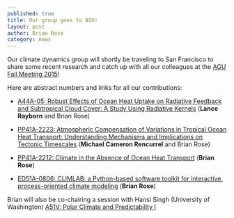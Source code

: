 ```yaml
---
published: true
title: Our group goes to AGU!
layout: post
author: Brian Rose
category: news
---
```


Our climate dynamics group will shortly be traveling to San Francisco to share some recent research and catch up with all our colleagues at the [AGU Fall Meeting 2015](http://fallmeeting.agu.org/2015/)!

Here are abstract numbers and links for all our contributions:

- [A44A-05: Robust Effects of Ocean Heat Uptake on Radiative Feedback and Subtropical Cloud Cover: A Study Using Radiative Kernels](https://agu.confex.com/agu/fm15/meetingapp.cgi/Paper/65053) (**Lance Rayborn** and Brian Rose)

- [PP41A-2223: Atmospheric Compensation of Variations in Tropical Ocean Heat Transport: Understanding Mechanisms and Implications on Tectonic Timescales](https://agu.confex.com/agu/fm15/meetingapp.cgi/Paper/63742) (**Michael Cameron Rencurrel** and Brian Rose)

- [PP41A-2212: Climate in the Absence of Ocean Heat Transport](https://agu.confex.com/agu/fm15/meetingapp.cgi/Paper/68383) (**Brian Rose**)

- [ED51A-0806: CLIMLAB: a Python-based software toolkit for interactive, process-oriented climate modeling](https://agu.confex.com/agu/fm15/meetingapp.cgi/Paper/68419) (**Brian Rose**)

Brian will also be co-chairing a session with Hansi Singh (University of Washington) [A51V: Polar Climate and Predictability I](https://agu.confex.com/agu/fm15/meetingapp.cgi/Session/10924)

